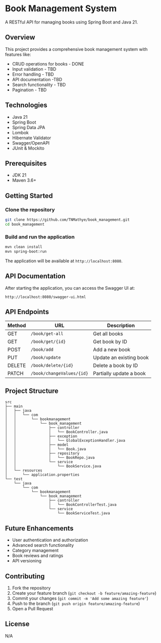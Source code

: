 # Book Management System

A RESTful API for managing books using Spring Boot and Java 21.

## Overview

This project provides a comprehensive book management system with features like:
- CRUD operations for books - DONE
- Input validation - TBD
- Error handling - TBD
- API documentation -TBD
- Search functionality - TBD
- Pagination - TBD

## Technologies

- Java 21
- Spring Boot
- Spring Data JPA
- Lombok
- Hibernate Validator
- Swagger/OpenAPI
- JUnit & Mockito

## Prerequisites

- JDK 21
- Maven 3.6+

## Getting Started

### Clone the repository

```bash
git clone https://github.com/TNMathye/book_management.git
cd book_management
```

### Build and run the application

```bash
mvn clean install
mvn spring-boot:run
```

The application will be available at `http://localhost:8080`.

## API Documentation

After starting the application, you can access the Swagger UI at:

```
http://localhost:8080/swagger-ui.html
```

## API Endpoints

| Method | URL | Description |
|--------|-----|-------------|
| GET | `/book/get-all` | Get all books |
| GET | `/book/get/{id}` | Get book by ID |
| POST | `/book/add` | Add a new book |
| PUT | `/book/update` | Update an existing book |
| DELETE | `/book/delete/{id}` | Delete a book by ID |
| PATCH | `/book/changeValues/{id}` | Partially update a book |

## Project Structure

```
src
├── main
│   ├── java
│   │   └── com
│   │       └── bookmanagement
│   │           └── book_management
│   │               ├── controller
│   │               │   └── BookController.java
│   │               ├── exception
│   │               │   └── GlobalExceptionHandler.java
│   │               ├── model
│   │               │   └── Book.java
│   │               ├── repository
│   │               │   └── BookRepo.java
│   │               └── service
│   │                   └── BookService.java
│   └── resources
│       └── application.properties
└── test
    └── java
        └── com
            └── bookmanagement
                └── book_management
                    ├── controller
                    │   └── BookControllerTest.java
                    └── service
                        └── BookServiceTest.java
```

## Future Enhancements

- User authentication and authorization
- Advanced search functionality
- Category management
- Book reviews and ratings
- API versioning

## Contributing

1. Fork the repository
2. Create your feature branch (`git checkout -b feature/amazing-feature`)
3. Commit your changes (`git commit -m 'Add some amazing feature'`)
4. Push to the branch (`git push origin feature/amazing-feature`)
5. Open a Pull Request

## License
N/A
